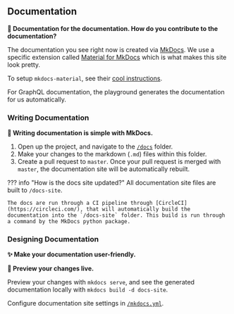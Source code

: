 
## Documentation

**🤔 Documentation for the documentation. How do you contribute to the documentation?**

The documentation you see right now is created via [MkDocs](https://www.mkdocs.org/). We use a specific extension called [Material for MkDocs](https://squidfunk.github.io/mkdocs-material/) which is what makes this site look pretty.

To setup `mkdocs-material`, see their [cool instructions](https://squidfunk.github.io/mkdocs-material/getting-started/).

For GraphQL documentation, the playground generates the documentation for us automatically.

### Writing Documentation

**📝 Writing documentation is simple with MkDocs.**

1. Open up the project, and navigate to the [`/docs`](https://github.com/icssc/peterportal-public-api/tree/master/docs) folder.
2. Make your changes to the markdown (`.md`) files within this folder.
3. Create a pull request to `master`. Once your pull request is merged with `master`, the documentation site will be automatically rebuilt.

??? info "How is the docs site updated?"
    All documentation site files are built to `/docs-site`.

    The docs are run through a CI pipeline through [CircleCI](https://circleci.com/), that will automatically build the documentation into the `/docs-site` folder. This build is run through a command by the MkDocs python package.


### Designing Documentation

**✨ Make your documentation user-friendly.**

**👀 Preview your changes live.**

Preview your changes with `mkdocs serve`, and see the generated documentation locally with `mkdocs build -d docs-site`. 

Configure documentation site settings in [`/mkdocs.yml`](https://github.com/icssc/peterportal-public-api/blob/master/mkdocs.yml).

